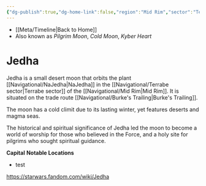 ```yaml
---
{"dg-publish":true,"dg-home-link":false,"region":"Mid Rim","sector":"Terrabe","system":"Jedha","grid":"H-10","aliases":[],"tags":["map","planet","unfinished","midrim","terrabe","burkes"],"permalink":"/navigational/jedha/","dgHomeLink":false,"dgPassFrontmatter":true}
---
```


- [[Meta/Timeline\|Back to Home]]
- Also known as *Pilgrim Moon*, *Cold Moon*, *Kyber Heart*

# Jedha
Jedha is a small desert moon that orbits the plant [[Navigational/NaJedha\|NaJedha]] in the [[Navigational/Terrabe sector\|Terrabe sector]] of the [[Navigational/Mid Rim\|Mid Rim]]. It is situated on the trade route [[Navigational/Burke's Trailing\|Burke's Trailing]].

The moon has a cold climit due to its lasting winter, yet features deserts and magma seas. 

The historical and spiritual significance of Jedha led the moon to become a world of worship for those who believed in the Force, and a holy site for pilgrims who sought spiritual guidance. 

**Capital**
**Notable Locations**
- test

https://starwars.fandom.com/wiki/Jedha